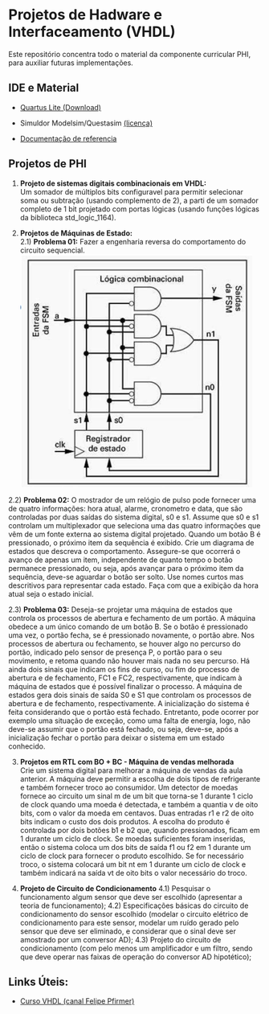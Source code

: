 # Projetos de Hadware e Interfaceamento (VHDL)
Este repositório concentra todo o material da componente curricular PHI, para auxiliar futuras implementações.

## IDE e Material
- [Quartus Lite (Download)](https://www.intel.com.br/content/www/br/pt/products/details/fpga/development-tools/quartus-prime/resource.html)

- Simuldor Modelsim/Questasim [(licença)](https://www.intel.com/content/www/us/en/support/programmable/licensing/support-center.html)

- [Documentação de referencia](https://redirect.cs.umbc.edu/portal/help/VHDL/VHDL-Handbook.pdf)

## Projetos de PHI
1. **Projeto de sistemas digitais combinacionais em VHDL:**  
Um somador de múltiplos bits configuravel para permitir selecionar soma ou subtração (usando complemento de 2), a parti de um somador completo de 1 bit projetado com portas lógicas (usando funções lógicas da biblioteca std_logic_1164).

2. **Projetos de Máquinas de Estado:**  
2.1) **Problema 01:** Fazer a engenharia reversa do comportamento do circuito sequencial.  
![Circuito Combinacional](doc/circuito_proj2_1.png)  

2.2) **Problema 02:** O mostrador de um relógio de pulso pode fornecer uma de quatro informações: hora atual, alarme, cronometro e data, que são controladas por duas saídas do sistema digital, s0 e s1. Assume que s0 e s1 controlam um multiplexador que seleciona uma das quatro informações que vêm de um fonte externa ao sistema digital projetado. Quando um botão B é pressionado, o próximo item da sequência é exibido. Crie um diagrama de estados que descreva o comportamento. Assegure-se que ocorrerá o avanço de apenas um item, independente de quanto tempo o botão permanece pressionado, ou seja, após avançar para o próximo item da sequência, deve-se aguardar o botão ser solto. Use nomes curtos mas descritivos para representar cada estado. Faça com que a exibição da hora atual seja o estado inicial.  

2.3) **Problema 03:** Deseja-se projetar uma máquina de estados que controla os processos de abertura e fechamento de um portão. A máquina obedece a um único comando de um botão B. Se o botão é pressionado uma vez, o portão fecha, se é pressionado novamente, o portão abre. Nos processos de abertura ou fechamento, se houver algo no percurso do portão, indicado pelo sensor de presença P, o portão para o seu movimento, e retoma quando não houver mais nada no seu percurso. Há ainda dois sinais que indicam os fins de curso, ou fim do processo de abertura e de fechamento, FC1 e FC2, respectivamente, que indicam à máquina de estados que é possível finalizar o processo. A máquina de estados gera dois sinais de saída S0 e S1 que controlam os processos de abertura e de fechamento, respectivamente. A inicialização do sistema é feita considerando que o portão está fechado. Entretanto, pode ocorrer por exemplo uma situação de exceção, como uma falta de energia, logo, não deve-se assumir que o portão está fechado, ou seja, deve-se, após a inicialização fechar o portão para deixar o sistema em um estado conhecido.


3. **Projetos em RTL com BO + BC - Máquina de vendas melhorada**  
Crie um sistema digital para melhorar a máquina de vendas da aula anterior. A máquina deve permitir a escolha de dois tipos de refrigerante e também fornecer troco ao consumidor. Um detector de moedas fornece ao circuito um sinal m de um bit que torna-se 1 durante 1 ciclo de clock quando uma moeda é detectada, e também a quantia v de oito bits, com o valor da moeda em centavos. Duas entradas r1 e r2 de oito bits indicam o custo dos dois produtos. A escolha do produto é controlada por dois botões b1 e b2 que, quando pressionados, ficam em 1 durante um ciclo de clock. Se moedas suficientes foram inseridas, então o sistema coloca um dos bits de saída
f1 ou f2 em 1 durante um ciclo de clock para fornecer o produto escolhido. Se for necessário troco, o sistema colocará um bit nt em 1 durante um ciclo de clock e também indicará na saída vt de oito bits o valor necessário do troco.

4. **Projeto de Circuito de Condicionamento**
4.1) Pesquisar o funcionamento algum sensor que deve ser escolhido (apresentar a teoria de funcionamento);
4.2) Especificações básicas do circuito de condicionamento do sensor escolhido (modelar o circuito elétrico de condicionamento para este sensor, modelar um ruído gerado pelo sensor que deve ser eliminado, e considerar que o sinal deve ser amostrado por um conversor AD);
4.3) Projeto do circuito de condicionamento (com pelo menos um amplificador e um filtro, sendo que deve operar nas faixas de operação do conversor AD hipotético);

## Links Úteis:
- [Curso VHDL (canal Felipe Pfirmer)](https://www.youtube.com/playlist?list=PLYE3wKnWQbHDdnb3FsDkNx2tj8xoQAPtN)